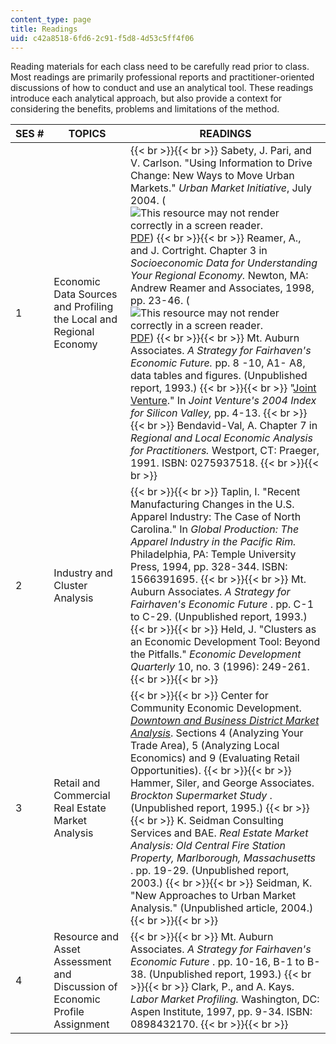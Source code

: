 ```yaml
---
content_type: page
title: Readings
uid: c42a8518-6fd6-2c91-f5d8-4d53c5ff4f06
---
```


Reading materials for each class need to be carefully read prior to class. Most readings are primarily professional reports and practitioner-oriented discussions of how to conduct and use an analytical tool. These readings introduce each analytical approach, but also provide a context for considering the benefits, problems and limitations of the method.

| SES # | TOPICS | READINGS |
| --- | --- | --- |
| 1 | Economic Data Sources and Profiling the Local and Regional Economy |  {{< br >}}{{< br >}} Sabety, J. Pari, and V. Carlson. "Using Information to Drive Change: New Ways to Move Urban Markets." _Urban Market Initiative_, July 2004. (![This resource may not render correctly in a screen reader.](/images/inacessible.gif)[PDF](https://www.brookings.edu/research/using-information-to-drive-change-new-ways-of-moving-markets/)) {{< br >}}{{< br >}} Reamer, A., and J. Cortright. Chapter 3 in _Socioeconomic Data for Understanding Your Regional Economy._ Newton, MA: Andrew Reamer and Associates, 1998, pp. 23-46. (![This resource may not render correctly in a screen reader.](/images/inacessible.gif)[PDF](http://econdata.net/wp-content/uploads/2014/12/uguide.pdf)) {{< br >}}{{< br >}} Mt. Auburn Associates. _A Strategy for Fairhaven's Economic Future._ pp. 8 -10, A1- A8, data tables and figures. (Unpublished report, 1993.) {{< br >}}{{< br >}} "[Joint Venture](http://www.jointventure.org/index.php?option=com_content&view=article&id=293:the-2004-index-of-silicon-valley&catid=77:publications-archive&Itemid=348)." In _Joint Venture's 2004 Index for Silicon Valley,_ pp. 4-13. {{< br >}}{{< br >}} Bendavid-Val, A. Chapter 7 in _Regional and Local Economic Analysis for Practitioners._ Westport, CT: Praeger, 1991. ISBN: 0275937518. {{< br >}}{{< br >}}  |
| 2 | Industry and Cluster Analysis |  {{< br >}}{{< br >}} Taplin, I. "Recent Manufacturing Changes in the U.S. Apparel Industry: The Case of North Carolina." In _Global Production: The Apparel Industry in the Pacific Rim._ Philadelphia, PA: Temple University Press, 1994, pp. 328-344. ISBN: 1566391695. {{< br >}}{{< br >}} Mt. Auburn Associates. _A Strategy for Fairhaven's Economic Future_ . pp. C-1 to C-29. (Unpublished report, 1993.) {{< br >}}{{< br >}} Held, J. "Clusters as an Economic Development Tool: Beyond the Pitfalls." _Economic Development Quarterly_ 10, no. 3 (1996): 249-261. {{< br >}}{{< br >}}  |
| 3 | Retail and Commercial Real Estate Market Analysis |  {{< br >}}{{< br >}} Center for Community Economic Development. [_Downtown and Business District Market Analysis_](https://cced.ces.uwex.edu/downtown-and-business-district-economic-development/). Sections 4 (Analyzing Your Trade Area), 5 (Analyzing Local Economics) and 9 (Evaluating Retail Opportunities). {{< br >}}{{< br >}} Hammer, Siler, and George Associates. _Brockton Supermarket Study_ . (Unpublished report, 1995.) {{< br >}}{{< br >}} K. Seidman Consulting Services and BAE. _Real Estate Market Analysis: Old Central Fire Station Property, Marlborough, Massachusetts_ . pp. 19-29. (Unpublished report, 2003.) {{< br >}}{{< br >}} Seidman, K. "New Approaches to Urban Market Analysis." (Unpublished article, 2004.) {{< br >}}{{< br >}}  |
| 4 | Resource and Asset Assessment and Discussion of Economic Profile Assignment |  {{< br >}}{{< br >}} Mt. Auburn Associates. _A Strategy for Fairhaven's Economic Future_ . pp. 10-16, B-1 to B-38. (Unpublished report, 1993.) {{< br >}}{{< br >}} Clark, P., and A. Kays. _Labor Market Profiling._ Washington, DC: Aspen Institute, 1997, pp. 9-34. ISBN: 0898432170. {{< br >}}{{< br >}}